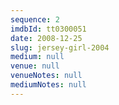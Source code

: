 ```yaml
---
sequence: 2
imdbId: tt0300051
date: 2008-12-25
slug: jersey-girl-2004
medium: null
venue: null
venueNotes: null
mediumNotes: null
---
```


